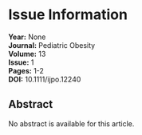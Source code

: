 # Issue Information

**Year:** None  
**Journal:** Pediatric Obesity  
**Volume:** 13  
**Issue:** 1  
**Pages:** 1-2  
**DOI:** 10.1111/ijpo.12240  

## Abstract
No abstract is available for this article.


